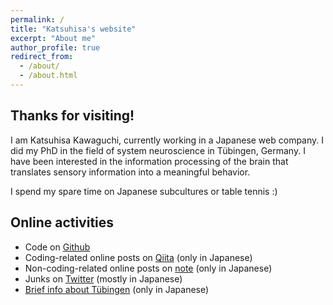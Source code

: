 ```yaml
---
permalink: /
title: "Katsuhisa's website"
excerpt: "About me"
author_profile: true
redirect_from:
  - /about/
  - /about.html
---
```


## Thanks for visiting! ##
I am Katsuhisa Kawaguchi, currently working in a Japanese web company. I did my PhD in the field of system neuroscience in Tübingen, Germany. I have been interested in the information processing of the brain that translates sensory information into a meaningful behavior.

I spend my spare time on Japanese subcultures or table tennis :)

## Online activities ##
- Code on [Github](https://github.com/katsu1110)
- Coding-related online posts on [Qiita](https://qiita.com/katsu1110) (only in Japanese)
- Non-coding-related online posts on [note](https://note.mu/code1110) (only in Japanese)
- Junks on [Twitter](https://twitter.com/kk1110tt) (mostly in Japanese)
- [Brief info about Tübingen](http://code1110.pythonanywhere.com/top_page/) (only in Japanese)
